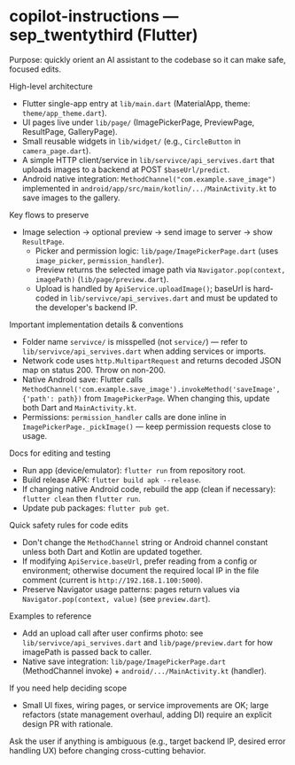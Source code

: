 <!--
Short, actionable instructions for AI coding agents working on this repo.
Keep concise and reference concrete files/lines so suggestions stay correct.
-->

# copilot-instructions — sep_twentythird (Flutter)

Purpose: quickly orient an AI assistant to the codebase so it can make safe, focused edits.

High-level architecture
- Flutter single-app entry at `lib/main.dart` (MaterialApp, theme: `theme/app_theme.dart`).
- UI pages live under `lib/page/` (ImagePickerPage, PreviewPage, ResultPage, GalleryPage).
- Small reusable widgets in `lib/widget/` (e.g., `CircleButton` in `camera_page.dart`).
- A simple HTTP client/service in `lib/servivce/api_servives.dart` that uploads images to a backend at POST `$baseUrl/predict`.
- Android native integration: `MethodChannel("com.example.save_image")` implemented in `android/app/src/main/kotlin/.../MainActivity.kt` to save images to the gallery.

Key flows to preserve
- Image selection -> optional preview -> send image to server -> show `ResultPage`.
  - Picker and permission logic: `lib/page/ImagePickerPage.dart` (uses `image_picker`, `permission_handler`).
  - Preview returns the selected image path via `Navigator.pop(context, imagePath)` (`lib/page/preview.dart`).
  - Upload is handled by `ApiService.uploadImage()`; baseUrl is hard-coded in `lib/servivce/api_servives.dart` and must be updated to the developer's backend IP.

Important implementation details & conventions
- Folder name `servivce/` is misspelled (not `service/`) — refer to `lib/servivce/api_servives.dart` when adding services or imports.
- Network code uses `http.MultipartRequest` and returns decoded JSON map on status 200. Throw on non-200.
- Native Android save: Flutter calls `MethodChannel('com.example.save_image').invokeMethod('saveImage', {'path': path})` from `ImagePickerPage`. When changing this, update both Dart and `MainActivity.kt`.
- Permissions: `permission_handler` calls are done inline in `ImagePickerPage._pickImage()` — keep permission requests close to usage.

Docs for editing and testing
- Run app (device/emulator): `flutter run` from repository root.
- Build release APK: `flutter build apk --release`.
- If changing native Android code, rebuild the app (clean if necessary): `flutter clean` then `flutter run`.
- Update pub packages: `flutter pub get`.

Quick safety rules for code edits
- Don't change the `MethodChannel` string or Android channel constant unless both Dart and Kotlin are updated together.
- If modifying `ApiService.baseUrl`, prefer reading from a config or environment; otherwise document the required local IP in the file comment (current is `http://192.168.1.100:5000`).
- Preserve Navigator usage patterns: pages return values via `Navigator.pop(context, value)` (see `preview.dart`).

Examples to reference
- Add an upload call after user confirms photo: see `lib/servivce/api_servives.dart` and `lib/page/preview.dart` for how imagePath is passed back to caller.
- Native save integration: `lib/page/ImagePickerPage.dart` (MethodChannel invoke) + `android/.../MainActivity.kt` (handler).

If you need help deciding scope
- Small UI fixes, wiring pages, or service improvements are OK; large refactors (state management overhaul, adding DI) require an explicit design PR with rationale.

Ask the user if anything is ambiguous (e.g., target backend IP, desired error handling UX) before changing cross-cutting behavior.
